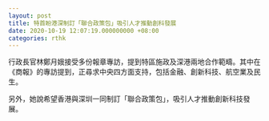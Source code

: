 ```yaml
---
layout: post
title: 特首盼港深制訂「聯合政策包」吸引人才推動創科發展
date: 2020-10-19 12:07:19.000000000 +08:00
categories: rthk
---
```


行政長官林鄭月娥接受多份報章專訪，提到特區施政及深港兩地合作範疇。其中在《商報》的專訪提到，正尋求中央四方面支持，包括金融、創新科技、航空業及民生。

另外，她說希望香港與深圳一同制訂「聯合政策包」，吸引人才推動創新科技發展。
